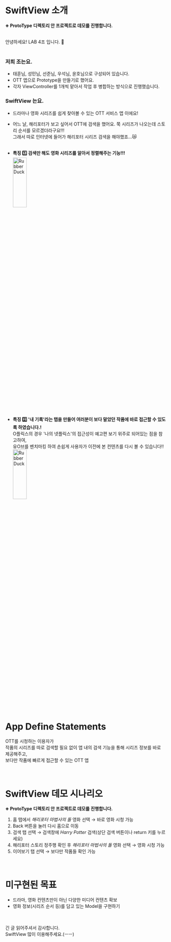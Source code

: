 # SwiftView 소개
**※ ProtoType 디렉토리 안 프로젝트로 데모를 진행합니다.**<br><br>

안녕하세요! LAB 4조 입니다. 🙌 <br><br>

### 저희 조는요.
* 태훈님, 성민님, 선준님, 우석님, 윤호님으로 구성되어 있습니다.
* OTT 앱으로 Prototype을 만들기로 했어요.
* 각자 ViewController를 1개씩 맡아서 작업 후 병합하는 방식으로 진행했습니다.<br>

### SwiftView 는요.
* 드라마나 영화 시리즈를 쉽게 찾아볼 수 있는 OTT 서비스 앱 이에요!<br>
* 어느 날, 해리포터가 보고 싶어서 OTT에 검색을 했어요. 쭉 시리즈가 나오는데 스토리 순서를 모르겠더라구요!!!<br>
그래서 따로 인터넷에 들어가 해리포터 시리즈 검색을 해야했죠...😿<br><br>
* **특징 1️⃣ 검색만 해도 영화 시리즈를 알아서 정렬해주는 기능!!!**<br>
<img src="https://github.com/APP-iOS4/UIKit-Prototype-LAB4/assets/72730841/062a3b35-4a8f-4543-94c2-ee75006631f1" width="30%" height="20%" title="px(픽셀) 크기 설정" alt="RubberDuck"></img><br><br>

* **특징 2️⃣ '내 기록'라는 탭을 만들어 여러분이 보다 말았던 작품에 바로 접근할 수 있도록 하였습니다.!**<br>
 O플릭스의 경우 '나의 넷플릭스'의 접근성이 예고편 보기 위주로 되어있는 점을 참고하여,<br>
 유O브를 벤치마킹 하여 손쉽게 사용자가 이전에 본 컨텐츠를 다시 볼 수 있습니다!!<br> 
<img src="https://github.com/APP-iOS4/UIKit-Prototype-LAB4/assets/72730841/257b9496-82c7-411a-8362-a07dec9d1d82" width="30%" height="20%" title="px(픽셀) 크기 설정" alt="RubberDuck"></img><br><br><br>

# App Define Statements
OTT를 시청하는 이용자가<br>
작품의 시리즈를 따로 검색할 필요 없이 앱 내의 검색 기능을 통해 시리즈 정보를 바로 제공해주고,<br>
보다만 작품에 빠르게 접근할 수 있는 OTT 앱<br><br><br>

# SwiftView 데모 시나리오
**※ ProtoType 디렉토리 안 프로젝트로 데모를 진행합니다.**
1. 홈 탭에서 *해리포터 마법사의 돌* 영화 선택 → 바로 영화 시청 가능
2. Back 버튼을 눌러 다시 홈으로 이동
3. 검색 탭 선택 → 검색창에 *Harry Potter* 검색(상단 검색 버튼이나 return 키를 누르세요)
4. 해리포터 스토리 정주행 확인 후 *해리포터 마법사의 돌* 영화 선택 → 영화 시청 가능
5. 이어보기 탭 선택 → 보다만 작품들 확인 가능<br><br><br>

# 미구현된 목표
* 드라마, 영화 컨텐츠만이 아닌 다양한 미디어 컨텐츠 확보
* 영화 정보(시리즈 순서 등)를 담고 있는 Model을 구현하기<br><br><br>

긴 글 읽어주셔서 감사합니다.<br>
SwiftView 많이 이용해주세요.(ㅡㅡ)
